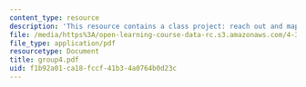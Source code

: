 ```yaml
---
content_type: resource
description: 'This resource contains a class project: reach out and map someone.'
file: /media/https%3A/open-learning-course-data-rc.s3.amazonaws.com/4-303-the-production-of-space-art-architecture-and-urbanism-in-dialogue-fall-2006/f1b92a01ca18fccf41b34a0764b0d23c_group4.pdf
file_type: application/pdf
resourcetype: Document
title: group4.pdf
uid: f1b92a01-ca18-fccf-41b3-4a0764b0d23c
---
```

